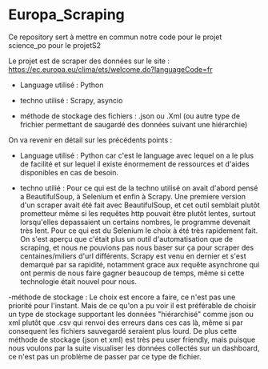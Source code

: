 # Europa_Scraping
Ce repository sert à mettre en commun notre code pour le projet science_po pour le projetS2

Le projet est de scraper des données sur le site : https://ec.europa.eu/clima/ets/welcome.do?languageCode=fr

- Language utilisé : Python

- techno utilisé : Scrapy, asyncio

- méthode de stockage des fichiers : .json ou .Xml (ou autre type de frichier permettant de saugardé des données suivant une hiérarchie)


On va revenir en détail sur les précédents points :

- Language utilisé : Python car c'est le language avec lequel on a le plus de facilité et sur lequel il existe énormement de ressources et d'aides disponibles en cas de besoin.

- techno utilié : Pour ce qui est de la techno utilisé on avait d'abord pensé a BeautifulSoup, à Selenium et enfin à Scrapy.
Une premiere version d'un scraper avait été fait avec BeautifulSoup, et cet outil semblait plutôt prometteur même si les requêtes http pouvait être plutôt lentes, surtout lorsqu'elles depassaient un certains nombres, le programme devenait très lent. 
  Pour ce qui est du Selenium le choix à été très rapidement fait. On s'est aperçu que c'était plus un outil d'automatisation que de scraping, et nous ne pouvions pas nous baser sur ça pour scraper des centaines/miliers d'url différents.
  Scrapy est venu en dernier et s'est demarqué par sa rapidité, notamment grace aux  requête asynchrone qui ont permis de nous faire gagner beaucoup de temps, même si cette technologie était nouvel pour nous.

-méthode de stockage : Le choix est encore a faire, ce n'est pas une priorité pour l'instant. Mais de ce qu'on a pu voir il est préférable de choisir un type de stockage supportant les données "hiérarchisé" comme json ou xml plutôt que .csv qui renvoi des erreurs dans ces cas là, même si par consequent les fichiers sauvegardé seraient plus lourd.
  De plus cette méthode de stockage (json et xml) est très peu user friendly, mais puisque nous voulons par la suite visualiser les données collectés sur un dashboard, ce n'est pas un problème de passer par ce type de fichier.


